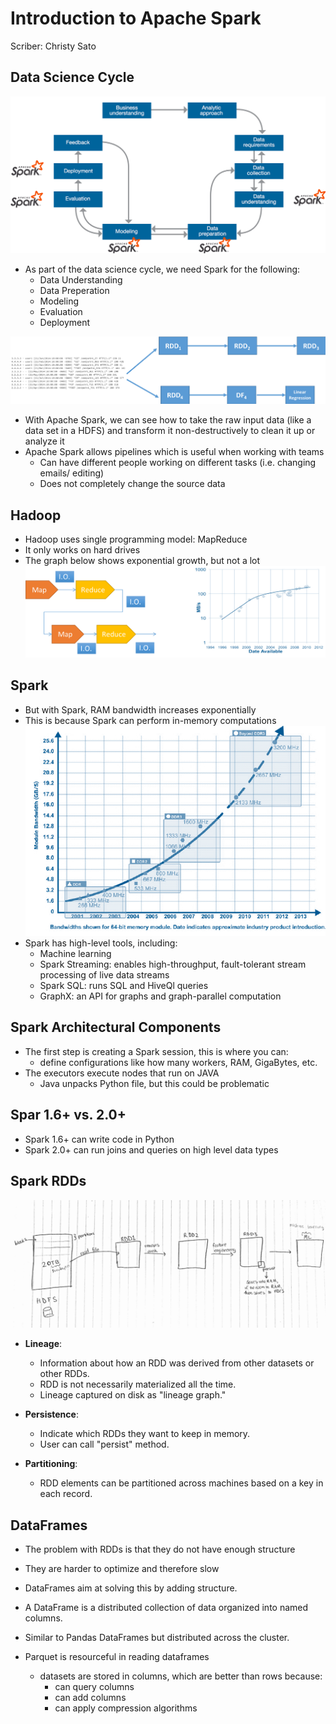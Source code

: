# **Introduction to Apache Spark**
Scriber: Christy Sato

## Data Science Cycle
![](image/unit-05-0_as2.png)
- As part of the data science cycle, we need Spark for the following:
    - Data Understanding
    - Data Preperation
    - Modeling
    - Evaluation
    - Deployment
  
![](image/unit-05-0_as7.png)  
- With Apache Spark, we can see how to take the raw input data (like a data set in a HDFS) and transform it non-destructively to clean it up or analyze it
- Apache Spark allows pipelines which is useful when working with teams
    - Can have different people working on different tasks (i.e. changing emails/ editing)
    - Does not completely change the source data
 
 ## Hadoop
 - Hadoop uses single programming model: MapReduce
 - It only works on hard drives
 - The graph below shows exponential growth, but not a lot
 ![](image/unit-05-0_as8.png)
 
 ## Spark
 - But with Spark, RAM bandwidth increases exponentially
 - This is because Spark can perform in-memory computations
![](image/unit-05-0_as9.png)
- Spark has high-level tools, including:
    - Machine learning
    - Spark Streaming: enables high-throughput, fault-tolerant stream processing of live data streams
    - Spark SQL: runs SQL and HiveQl queries
    - GraphX: an API for graphs and graph-parallel computation
    
## Spark Architectural Components
- The first step is creating a Spark session, this is where you can:
    - define configurations like how many workers, RAM, GigaBytes, etc.
- The executors execute nodes that run on JAVA
    - Java unpacks Python file, but this could be problematic

## Spar 1.6+ vs. 2.0+
- Spark 1.6+ can write code in Python
- Spark 2.0+ can run joins and queries on high level data types

## Spark RDDs
![](image/RDD.png)
- **Lineage**:
  - Information about how an RDD was derived from other datasets or other RDDs.
  - RDD is not necessarily materialized all the time.
  - Lineage captured on disk as "lineage graph."  
  
- **Persistence**:
  - Indicate which RDDs they want to keep in memory. 
  - User can call "persist" method.  
  
- **Partitioning**:
  - RDD elements can be partitioned across machines based on a key in each record.
  
## DataFrames
- The problem with RDDs is that they do not have enough structure
- They are harder to optimize and therefore slow
- DataFrames aim at solving this by adding structure.  
- A DataFrame is a distributed collection of data organized into named columns.  
- Similar to Pandas DataFrames but distributed across the cluster.

- Parquet is resourceful in reading dataframes
    - datasets are stored in columns, which are better than rows because:
        - can query columns
        - can add columns
        - can apply compression algorithms

